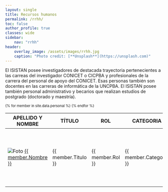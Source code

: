 ```yaml
---
layout: single
title: Recursos humanos
permalink: /rrhh/
toc: false
author_profile: true
classes: wide
sidebar:
    nav: "rrhh"
header:
    overlay_image: /assets/images/rrhh.jpg
    caption: "Photo credit: [**Unsplash**](https://unsplash.com)"
---
```


El ISISTAN posee investigadores de destacada trayectoria pertenecientes a las carreas del investigador CONICET o CICPBA y profesionales de la carrera del personal de apoyo del CONICET. Esas personas también son docentes en las carreras de informática de la UNCPBA. El ISISTAN posee también personal administrativo y becarios que realizan estudios de postgrado (doctorado y maestría).

<div style="font-size:0.8em">

<table id="table">
    <thead>
      <tr>
        <th>APELLIDO Y NOMBRE</th>
        <th>TÍTULO</th>
        <th>ROL</th>
        <th>CATEGORIA</th>
        <th>INSTITUCIÓN</th>
        <th>UNICEN</th>
        <th>SPU</th>
        <th>LINKS</th>
      </tr>
    </thead>
    <tbody>
    {% for member in site.data.personal %}
      <tr>
        <td><img src="{{ member.Avatar }}" alt="Foto" /> <a href="{{ member.Url }}">{{ member.Nombre }}</a></td>
        <td>{{ member.Titulo }}</td>
        <td>{{ member.Rol }}</td>
        <td>{{ member.Categoria }}</td>
        <td>{{ member.Institucion }}</td>
        <td>{{ member.Unicen }}</td>
        <td>{{ member.Spu }}</td>
        <td>
            {% if member.Pconicet %} <a href="{{ member.Pconicet }}"><i class="fas fa-university"></i></a> {% endif %}
            {% if member.Pscholar %} <a href="{{ member.Pscholar }}"><i class="fas fa-graduation-cap"></i></a> {% endif %}
            {% if member.Porcid %} <a href="{{ member.Porcid }}"><i class="fab fa-orcid"></i></a> {% endif %}
        </td>
      </tr>
    {% endfor %}
    </tbody>
</table>

</div>
